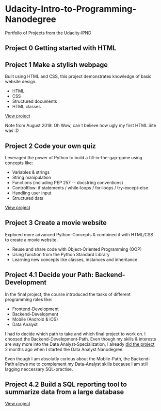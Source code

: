 # Udacity-Intro-to-Programming-Nanodegree

Portfolio of Projects from the Udacity-IPND

## Project 0 Getting started with HTML

## Project 1 Make a stylish webpage

Built using HTML and CSS, this project demonstrates knowledge of basic website design.
- HTML
- CSS
- Structured documents
- HTML classes

[View project](https://thalrion.github.io/)

Note from August 2019: Oh Wow, can´t believe how ugly my first HTML Site was :D

## Project 2 Code your own quiz

Leveraged the power of Python to build a fill-in-the-gap-game using concepts like:

- Variables & strings
- String manipulation
- Functions (including PEP 257 -- docstring conventions)
- Controlflow: if statements / while-loops / for-loops / try-except-else
- Handling user input
- Structured data

[View project](https://trinket.io/python/cce59a9364)

## Project 3 Create a movie website

Explored more advanced Python-Concepts & combined it with HTML/CSS to create a movie website.

- Reuse and share code with Object-Oriented Programming (OOP)
- Using function from the Python Standard Library
- Learning new concepts like classes, instances and inheritance

## Project 4.1 Decide your Path: Backend-Development

In the final project, the course introduced the tasks of different programming roles like:

- Frontend-Development
- Backend-Development
- Mobile (Android & iOS)
- Data Analyst

I had to decide which path to take and which final project to work on.
I choosed the Backend-Development-Path. Even though my skills & interests are way more into the Data Analyst-Specialization,
I already [did the project](https://github.com/Thalrion/Udacity-Data-Analyst-Nanodegree/tree/master/project1) 2 months ago
when I started the Data Analyst Nanodegree. 

Even though I am absolutly curious about the Mobile-Path, the Backend-Path allows me to complement my Data-Analyst skills
because I am still lagging neccessary SQL-practise.

## Project 4.2 Build a SQL reporting tool to summarize data from a large database

[View project](https://github.com/Thalrion/Udacity-Intro-to-Programming-Nanodegree/tree/master/Project4)
